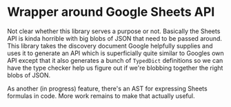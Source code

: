 # Wrapper around Google Sheets API

Not clear whether this library serves a purpose or not. Basically the Sheets API is kinda horrible with big blobs of JSON that need to be passed around. This library takes the discovery document Google helpfully supplies and uses it to generate an API which is superficially quite similar to Googles own API except that it also generates a bunch of `TypedDict` definitions so we can have the type checker help us figure out if we're blobbing together the right blobs of JSON.

As another (in progress) feature, there's an AST for expressing Sheets formulas in code. More work remains to make that actually useful.
